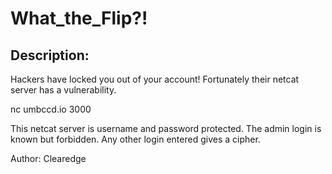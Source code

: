 
# What_the_Flip?!
## Description:
Hackers have locked you out of your account! Fortunately their netcat server has a vulnerability.

nc umbccd.io 3000

This netcat server is username and password protected. The admin login is known but forbidden. Any other login entered gives a cipher.

Author: Clearedge


